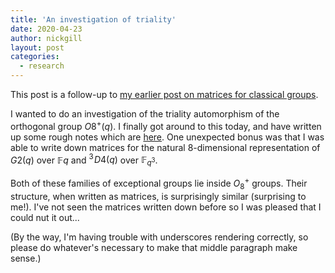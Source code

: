 ```yaml
---
title: 'An investigation of triality'
date: 2020-04-23
author: nickgill
layout: post
categories:
  - research
---
```


<script type="text/x-mathjax-config">
    MathJax.Hub.Config({
      tex2jax: {
        skipTags: ['script', 'noscript', 'style', 'textarea', 'pre'],
        inlineMath: [['$','$']]
      }
    });
  </script>
  <script src="https://cdn.mathjax.org/mathjax/latest/MathJax.js?config=TeX-AMS-MML_HTMLorMML" type="text/javascript"></script>


This post is a follow-up to <a href = "https://nickpgill.github.io/matrices-for-classical-groups">my earlier post on matrices for classical groups</a>.

I wanted to do an investigation of the triality automorphism of the orthogonal group $O8^+(q)$. I finally got around to this today, and have written up some rough notes which are <a href = "https://nickpgill.github.io/omega8.pdf">here</a>. One unexpected bonus was that I was able to write down matrices for the natural 8-dimensional representation of $G2(q)$ over $\mathbb{F}{q}$ and ${^3\!D4}(q)$ over $\mathbb{F}_{q^3}$. 

Both of these families of exceptional groups lie inside $O_8^+$ groups. Their structure, when written as matrices, is surprisingly similar (surprising to me!). I've not seen the matrices written down before so I was pleased that I could nut it out...

(By the way, I'm having trouble with underscores rendering correctly, so please do whatever's necessary to make that middle paragraph make sense.)


